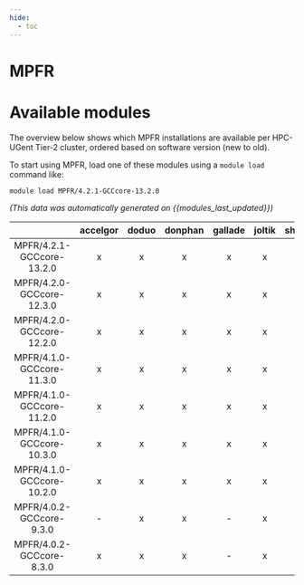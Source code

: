 ```yaml
---
hide:
  - toc
---
```


MPFR
====

# Available modules


The overview below shows which MPFR installations are available per HPC-UGent Tier-2 cluster, ordered based on software version (new to old).

To start using MPFR, load one of these modules using a `module load` command like:

```shell
module load MPFR/4.2.1-GCCcore-13.2.0
```

*(This data was automatically generated on {{modules_last_updated}})*  

| |accelgor|doduo|donphan|gallade|joltik|shinx|skitty|
| :---: | :---: | :---: | :---: | :---: | :---: | :---: | :---: |
|MPFR/4.2.1-GCCcore-13.2.0|x|x|x|x|x|x|x|
|MPFR/4.2.0-GCCcore-12.3.0|x|x|x|x|x|x|x|
|MPFR/4.2.0-GCCcore-12.2.0|x|x|x|x|x|-|-|
|MPFR/4.1.0-GCCcore-11.3.0|x|x|x|x|x|x|-|
|MPFR/4.1.0-GCCcore-11.2.0|x|x|x|x|x|-|-|
|MPFR/4.1.0-GCCcore-10.3.0|x|x|x|x|x|-|-|
|MPFR/4.1.0-GCCcore-10.2.0|x|x|x|x|x|-|-|
|MPFR/4.0.2-GCCcore-9.3.0|-|x|x|-|x|-|-|
|MPFR/4.0.2-GCCcore-8.3.0|x|x|x|-|x|-|-|
